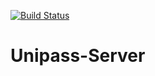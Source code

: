 [![Build Status](https://travis-ci.org/billk97/Unipass-Server.svg?branch=dev)](https://travis-ci.org/billk97/Unipass-Server.svg?branch=dev)
# Unipass-Server
